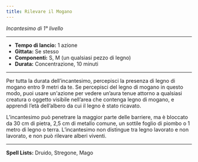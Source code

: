 ```yaml
---
title: Rilevare il Mogano
---
```


*Incantesimo di 1° livello*

---

- **Tempo di lancio:** 1 azione
- **Gittata:** Se stesso
- **Componenti:** S, M (un qualsiasi pezzo di legno)
- **Durata:** Concentrazione, 10 minuti

---

Per tutta la durata dell’incantesimo, percepisci la presenza di legno di mogano entro 9 metri da te. Se percepisci del
legno di mogano in questo modo, puoi usare un'azione per vedere un’aura tenue attorno a qualsiasi creatura o oggetto
visibile nell’area che contenga legno di mogano, e apprendi l’età dell’albero da cui il legno è stato ricavato.

L’incantesimo può penetrare la maggior parte delle barriere, ma è bloccato da 30 cm di pietra, 2,5 cm di metallo comune,
un sottile foglio di piombo o 1 metro di legno o terra. L’incantesimo non distingue tra legno lavorato e non lavorato, e
non può rilevare alberi viventi.

---

**Spell Lists:** Druido, Stregone, Mago
